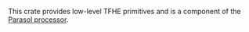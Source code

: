 This crate provides low-level TFHE primitives and is a component of the [Parasol processor](https://crates.io/crates/parasol_cpu).